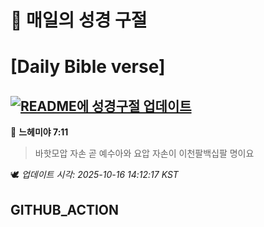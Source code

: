 # 🙏 매일의 성경 구절
# [Daily Bible verse]
## [![README에 성경구절 업데이트](https://github.com/DONGSUKA/first_test/actions/workflows/update-readme-bible.yml/badge.svg)](https://github.com/DONGSUKA/first_test/actions/workflows/update-readme-bible.yml)
<!-- START_BIBLE_VERSE -->
📖 **느헤미야 7:11**
> 바핫모압 자손 곧 예수아와 요압 자손이 이천팔백십팔 명이요

🕊️ _업데이트 시각: 2025-10-16 14:12:17 KST_
  <!-- END_BIBLE_VERSE -->
## GITHUB_ACTION
